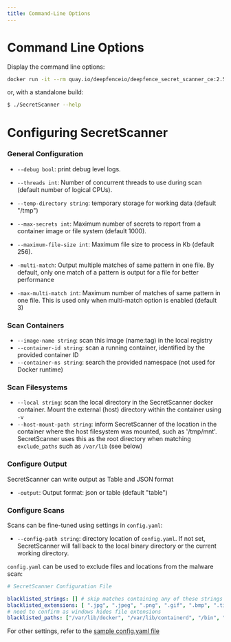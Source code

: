 ```yaml
---
title: Command-Line Options
---
```


# Command Line Options

Display the command line options:

```bash
docker run -it --rm quay.io/deepfenceio/deepfence_secret_scanner_ce:2.5.7 --help
```

or, with a standalone build:

```bash
$ ./SecretScanner --help
```


# Configuring SecretScanner


### General Configuration

 * `--debug bool`: print debug level logs.
 * `--threads int`: Number of concurrent threads to use during scan (default number of logical CPUs).
 * `--temp-directory string`: temporary storage for working data (default "/tmp")

 * `--max-secrets int`: Maximum number of secrets to report from a container image or file system (default 1000).
 * `--maximum-file-size int`: Maximum file size to process in Kb (default 256).
 * `-multi-match`: Output multiple matches of same pattern in one file. By default, only one match of a pattern is output for a file for better performance
 * `-max-multi-match int`: Maximum number of matches of same pattern in one file. This is used only when multi-match option is enabled (default 3)

### Scan Containers

 * `--image-name string`: scan this image (name:tag) in the local registry
 * `--container-id string`: scan a running container, identified by the provided container ID
 * `--container-ns string`: search the provided namespace (not used for Docker runtime)

### Scan Filesystems

 * `--local string`: scan the local directory in the SecretScanner docker container.  Mount the external (host) directory within the container using `-v`
 * `--host-mount-path string`: inform SecretScanner of the location in the container where the host filesystem was mounted, such as '/tmp/mnt'. SecretScanner uses this as the root directory when matching `exclude_paths` such as `/var/lib` (see below) 

### Configure Output

SecretScanner can write output as Table and JSON format

 * `-output`: Output format: json or table (default "table")

### Configure Scans

Scans can be fine-tuned using settings in `config.yaml`:

 * `--config-path string`: directory location of `config.yaml`. If not set, SecretScanner will fall back to the local binary directory or the current working directory.

`config.yaml` can be used to exclude files and locations from the malware scan:

```yaml
# SecretScanner Configuration File

blacklisted_strings: [] # skip matches containing any of these strings (case sensitive)
blacklisted_extensions: [ ".jpg", ".jpeg", ".png", ".gif", ".bmp", ".tiff", ".tif", ".psd", ".xcf", ".zip", ".tar.gz", ".ttf", ".lock"] 
# need to confirm as windows hides file extensions
blacklisted_paths: ["/var/lib/docker", "/var/lib/containerd", "/bin", "/boot", "/dev", "/lib", "/lib64", "/media", "/proc", "/run", "/sbin", "/usr/lib", "/sys"] # use \ for windows paths
```

For other settings, refer to the [sample config.yaml file](https://github.com/deepfence/SecretScanner/tree/master/config.yaml)
